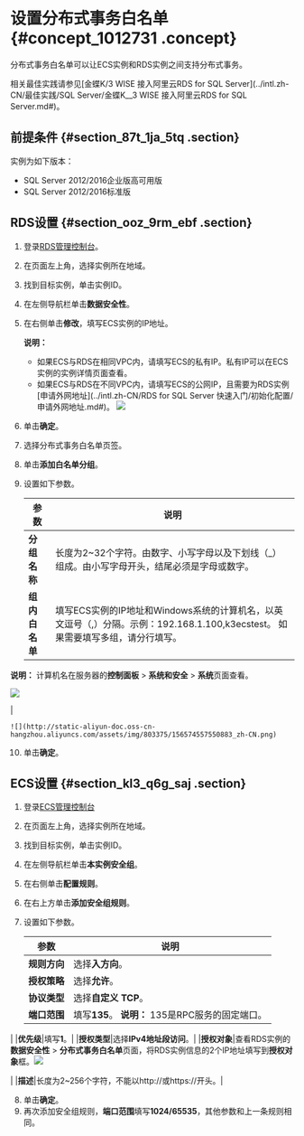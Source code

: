 # 设置分布式事务白名单 {#concept_1012731 .concept}

分布式事务白名单可以让ECS实例和RDS实例之间支持分布式事务。

相关最佳实践请参见[金蝶K/3 WISE 接入阿里云RDS for SQL Server](../intl.zh-CN/最佳实践/SQL Server/金蝶K__3 WISE 接入阿里云RDS for SQL Server.md#)。

## 前提条件 {#section_87t_1ja_5tq .section}

实例为如下版本：

-   SQL Server 2012/2016企业版高可用版
-   SQL Server 2012/2016标准版

## RDS设置 {#section_ooz_9rm_ebf .section}

1.  登录[RDS管理控制台](https://rdsnext.console.aliyun.com/)。
2.  在页面左上角，选择实例所在地域。
3.  找到目标实例，单击实例ID。
4.  在左侧导航栏单击**数据安全性**。
5.  在右侧单击**修改**，填写ECS实例的IP地址。

    **说明：** 

    -   如果ECS与RDS在相同VPC内，请填写ECS的私有IP。私有IP可以在ECS实例的实例详情页面查看。
    -   如果ECS与RDS在不同VPC内，请填写ECS的公网IP，且需要为RDS实例[申请外网地址](../intl.zh-CN/RDS for SQL Server 快速入门/初始化配置/申请外网地址.md#)。
    ![](http://static-aliyun-doc.oss-cn-hangzhou.aliyuncs.com/assets/img/803375/156574557450870_zh-CN.png)

6.  单击**确定**。
7.  选择分布式事务白名单页签。
8.  单击**添加白名单分组**。
9.  设置如下参数。

    |参数|说明|
    |--|--|
    |**分组名称**|长度为2~32个字符。由数字、小写字母以及下划线（\_）组成。由小写字母开头，结尾必须是字母或数字。|
    |**组内白名单**|填写ECS实例的IP地址和Windows系统的计算机名，以英文逗号（,）分隔。示例：192.168.1.100,k3ecstest。 如果需要填写多组，请分行填写。

 **说明：** 计算机名在服务器的**控制面板** \> **系统和安全** \> **系统**页面查看。

![](http://static-aliyun-doc.oss-cn-hangzhou.aliyuncs.com/assets/img/803375/156574557550885_zh-CN.png)

 |

    ![](http://static-aliyun-doc.oss-cn-hangzhou.aliyuncs.com/assets/img/803375/156574557550883_zh-CN.png)

10. 单击**确定**。

## ECS设置 {#section_kl3_q6g_saj .section}

1.  登录[ECS管理控制台](https://ecs.console.aliyun.com/)
2.  在页面左上角，选择实例所在地域。
3.  找到目标实例，单击实例ID。
4.  在左侧导航栏单击**本实例安全组**。
5.  在右侧单击**配置规则**。
6.  在右上方单击**添加安全组规则**。
7.  设置如下参数。

    |参数|说明|
    |--|--|
    |**规则方向**|选择**入方向**。|
    |**授权策略**|选择**允许**。|
    |**协议类型**|选择**自定义 TCP**。|
    |**端口范围**|填写**135**。 **说明：** 135是RPC服务的固定端口。

 |
    |**优先级**|填写**1**。|
    |**授权类型**|选择**IPv4地址段访问**。|
    |**授权对象**|查看RDS实例的**数据安全性** \> **分布式事务白名单**页面，将RDS实例信息的2个IP地址填写到**授权对象**框。![](http://static-aliyun-doc.oss-cn-hangzhou.aliyuncs.com/assets/img/803375/156574557550892_zh-CN.png)

|
    |**描述**|长度为2~256个字符，不能以http://或https://开头。|

8.  单击**确定**。
9.  再次添加安全组规则，**端口范围**填写**1024/65535**，其他参数和上一条规则相同。

